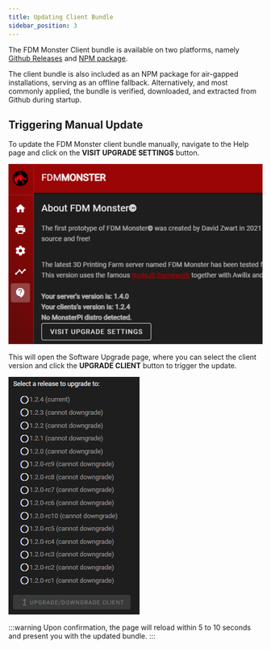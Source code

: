```yaml
---
title: Updating Client Bundle
sidebar_position: 3
---
```


The FDM Monster Client bundle is available on two platforms, namely [Github Releases](https://github.com/fdm-monster/fdm-monster-client/releases) and [NPM package](https://www.npmjs.com/package/@fdm-monster/client).

The client bundle is also included as an NPM package for air-gapped installations, serving as an offline fallback.
Alternatively, and most commonly applied, the bundle is verified, downloaded, and extracted from Github during startup.

## Triggering Manual Update

To update the FDM Monster client bundle manually, navigate to the Help page and click on the **VISIT UPGRADE SETTINGS** button.

![Screenshot of the Help page with the UPDATE CLIENT button highlighted](../images/5-software-upgrade.png)

This will open the Software Upgrade page, where you can select the client version and click the **UPGRADE CLIENT** button to trigger the update.

![Screenshot with a list of available client versions](../images/5-update-client-button.png)

:::warning
Upon confirmation, the page will reload within 5 to 10 seconds and present you with the updated bundle.
:::
